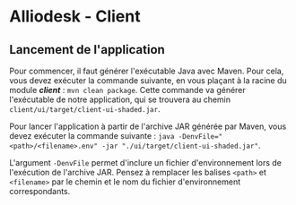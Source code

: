 # Alliodesk - Client

## Lancement de l'application

Pour commencer, il faut générer l'exécutable Java avec Maven. Pour cela, vous
devez exécuter la commande suivante, en vous plaçant à la racine du module
***client*** : `mvn clean package`.
Cette commande va générer l'exécutable de notre application, qui se trouvera
au chemin `client/ui/target/client-ui-shaded.jar`.

Pour lancer l'application à partir de l'archive JAR générée par Maven, vous
devez exécuter la commande suivante : 
`java -DenvFile="<path>/<filename>.env" -jar "./ui/target/client-ui-shaded.jar"`.

L'argument `-DenvFile` permet d'inclure un fichier d'environnement lors de
l'exécution de l'archive JAR.
Pensez à remplacer les balises `<path>` et `<filename>` par le chemin et le nom
du fichier d'environnement correspondants.
